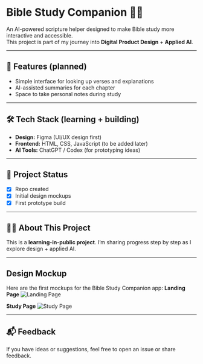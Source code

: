 # Bible Study Companion 📖✨

An AI-powered scripture helper designed to make Bible study more interactive and accessible.  
This project is part of my journey into **Digital Product Design** + **Applied AI**.  

---

## 🚀 Features (planned)
- Simple interface for looking up verses and explanations  
- AI-assisted summaries for each chapter  
- Space to take personal notes during study  

---

## 🛠️ Tech Stack (learning + building)
- **Design:** Figma (UI/UX design first)  
- **Frontend:** HTML, CSS, JavaScript (to be added later)  
- **AI Tools:** ChatGPT / Codex (for prototyping ideas)  

---

## 📂 Project Status
- [x] Repo created  
- [X] Initial design mockups  
- [X] First prototype build  

---

## 🙋🏽 About This Project
This is a **learning-in-public project**. I’m sharing progress step by step as I explore design + applied AI.  

---
## Design Mockup
Here are the first mockups for the Bible Study Companion app:
**Landing Page**
![Landing Page](designs/landing-page.png)

**Study Page**
![Study Page](designs/study-page.png)

---
## 📬 Feedback
If you have ideas or suggestions, feel free to open an issue or share feedback.  
